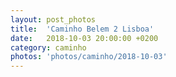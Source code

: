 ```yaml
---
layout: post_photos
title:  'Caminho Belem 2 Lisboa'
date:   2018-10-03 20:00:00 +0200
category: caminho
photos: 'photos/caminho/2018-10-03'
---
```


